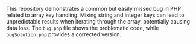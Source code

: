 This repository demonstrates a common but easily missed bug in PHP related to array key handling.  Mixing string and integer keys can lead to unpredictable results when iterating through the array, potentially causing data loss.  The `bug.php` file shows the problematic code, while `bugSolution.php` provides a corrected version.